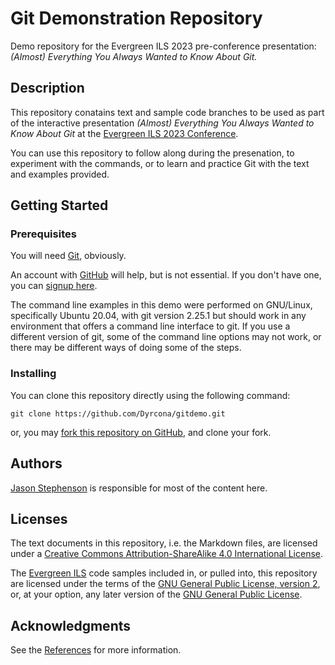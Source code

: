 # Git Demonstration Repository #

Demo repository for the Evergreen ILS 2023 pre-conference
presentation: *(Almost) Everything You Always Wanted to Know About
Git.*

## Description ##

This repository conatains text and sample code branches to be used as
part of the interactive presentation *(Almost) Everything You Always
Wanted to Know About Git* at the
[Evergreen ILS 2023 Conference](https://evergreen-ils.org/conference/2023-evergreen-international-conference/).

You can use this repository to follow along during the presenation, to
experiment with the commands, or to learn and practice Git with the
text and examples provided.

## Getting Started ##

### Prerequisites ###

You will need [Git](https://git-scm.com/), obviously.

An account with [GitHub](https://github.com/) will help, but is not
essential.  If you don't have one, you can [signup
here](https://github.com/signup?ref_cta=Sign+up&ref_page=%2F&source=header-home).

The command line examples in this demo were performed on GNU/Linux,
specifically Ubuntu 20.04, with git version 2.25.1 but should work in
any environment that offers a command line interface to git.  If you
use a different version of git, some of the command line options may
not work, or there may be different ways of doing some of the steps.

### Installing ###

You can clone this repository directly using the following command:

    git clone https://github.com/Dyrcona/gitdemo.git

or, you may [fork this repository on GitHub](https://docs.github.com/en/get-started/quickstart/fork-a-repo),
and clone your fork.

## Authors ##

[Jason Stephenson](https://www.sigio.com/) is responsible for most of
the content here.

## Licenses ##

The text documents in this repository, i.e. the Markdown files, are
licensed under a [Creative Commons Attribution-ShareAlike 4.0
International
License](https://creativecommons.org/licenses/by-sa/4.0/).

The [Evergreen ILS](https://evergreen-ils.org/) code samples included in, or pulled into, this
repository are licensed under the terms of the [GNU General Public
License, version
2](https://www.gnu.org/licenses/old-licenses/gpl-2.0.en.html), or, at
your option, any later version of the [GNU General Public License](https://www.gnu.org/licenses/licenses.html#GPL).

## Acknowledgments ##

See the [References](References.md) for more information.

